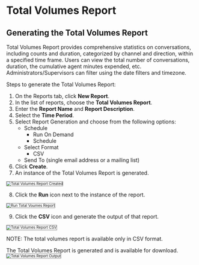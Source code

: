 # Total Volumes Report

## Generating the Total Volumes Report

Total Volumes Report provides comprehensive statistics on conversations, including counts and duration, categorized by channel and direction, within a specified time frame. Users can view the total number of conversations, duration, the cumulative agent minutes expended, etc. Administrators/Supervisors can filter using the date filters and timezone.

Steps to generate the Total Volumes Report:

1. On the Reports tab, click **New Report**.
2. In the list of reports, choose the **Total Volumes Report**.
3. Enter the **Report Name** and **Report Description**.
4. Select the **Time Period**.
5. Select Report Generation and choose from the following options:
    * Schedule
        * Run On Demand
        * Schedule
    * Select Format
        * CSV
    * Send To (single email address or a mailing list)
6. Click **Create**.
7. An instance of the Total Volumes Report is generated.
<img src="../images/total-volumes-report-created.png" alt="Total Volumes Report Created" title="Total Volumes Report Created" style="border: 1px solid gray; zoom:70%;">

8. Click the **Run** icon next to the instance of the report.
<img src="../images/run-total-volumes-report.png" alt="Run Total Voumes Report" title="Run Total Volumes Report" style="border: 1px solid gray; zoom:70%;">

9. Click the **CSV** icon and generate the output of that report.
<img src="../images/csv-total-volumes-report.png" alt="Total Volumes Report CSV" title="Total Volumes Report CSV" style="border: 1px solid gray; zoom:70%;">

 NOTE: The total volumes report is available only in CSV format.

The Total Volumes Report is generated and is available for download.
<img src="../images/total-volumes-report-output.png" alt="Total Volumes Report Output" title="Total Volumes Report Output" style="border: 1px solid gray; zoom:70%;">